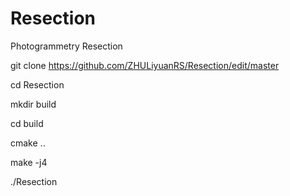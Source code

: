 # Resection
Photogrammetry Resection

git clone https://github.com/ZHULiyuanRS/Resection/edit/master

cd Resection

mkdir build 

cd build 

cmake ..

make -j4

./Resection

